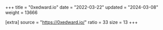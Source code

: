 +++
title = "0xedward.io"
date = "2022-03-22"
updated = "2024-03-08"
weight = 13666

[extra]
source = "https://0xedward.io/"
ratio = 33
size = 13
+++
